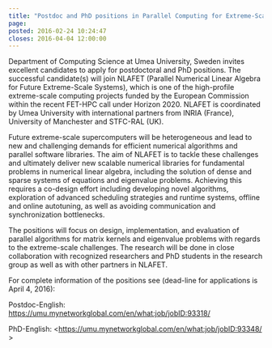 ```yaml
---
title: "Postdoc and PhD positions in Parallel Computing for Extreme-Scale Systems"
page: 
posted: 2016-02-24 10:24:47
closes: 2016-04-04 12:00:00
---
```


Department of Computing Science at Umea University, Sweden invites 
excellent candidates to apply for postdoctoral and PhD positions. The 
successful candidate(s) will join NLAFET (Parallel Numerical Linear 
Algebra for Future Extreme-Scale Systems), which is one of the 
high-profile extreme-scale computing projects funded by the European 
Commission within the recent FET-HPC call under Horizon 2020. NLAFET is 
coordinated by Umea University with international partners from INRIA 
(France), University of Manchester and STFC-RAL (UK).

Future extreme-scale supercomputers will be heterogeneous and lead to 
new and challenging demands for efficient numerical algorithms and 
parallel software libraries. The aim of NLAFET is to tackle these 
challenges and ultimately deliver new scalable numerical libraries for 
fundamental problems in numerical linear algebra, including the solution 
of dense and sparse systems of equations and eigenvalue problems. 
Achieving this requires a co-design effort including developing novel 
algorithms, exploration of advanced scheduling strategies and runtime 
systems, offline and online autotuning, as well as avoiding 
communication and synchronization bottlenecks.

The positions will focus on design, implementation, and evaluation of 
parallel algorithms for matrix kernels and eigenvalue problems with 
regards to the extreme-scale challenges. The research will be done in 
close collaboration with recognized researchers and PhD students in the 
research group as well as with other partners in NLAFET.

For complete information of the positions see (dead-line for 
applications is April 4, 2016):

Postdoc-English:
<https://umu.mynetworkglobal.com/en/what:job/jobID:93318/>

PhD-English:
<https://umu.mynetworkglobal.com/en/what:job/jobID:93348/ >
